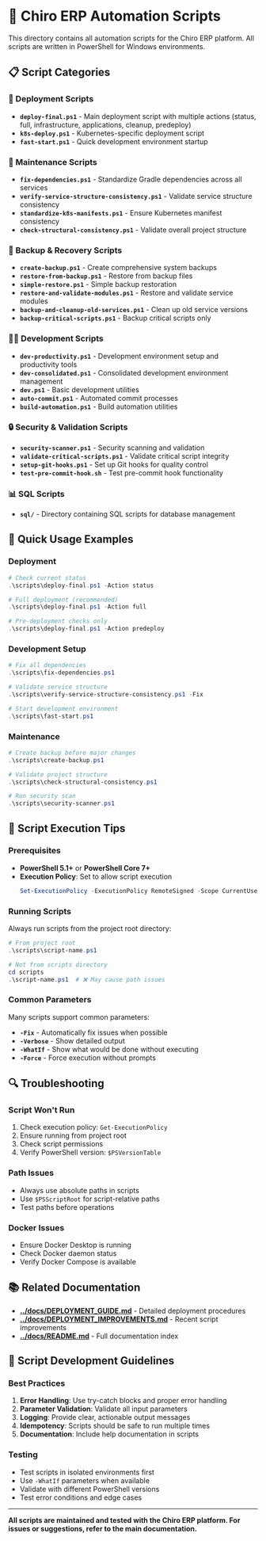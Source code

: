 # 🔧 Chiro ERP Automation Scripts

This directory contains all automation scripts for the Chiro ERP platform. All scripts are written in PowerShell for Windows environments.

## 📋 Script Categories

### 🚀 Deployment Scripts
- **`deploy-final.ps1`** - Main deployment script with multiple actions (status, full, infrastructure, applications, cleanup, predeploy)
- **`k8s-deploy.ps1`** - Kubernetes-specific deployment script
- **`fast-start.ps1`** - Quick development environment startup

### 🔧 Maintenance Scripts
- **`fix-dependencies.ps1`** - Standardize Gradle dependencies across all services
- **`verify-service-structure-consistency.ps1`** - Validate service structure consistency
- **`standardize-k8s-manifests.ps1`** - Ensure Kubernetes manifest consistency
- **`check-structural-consistency.ps1`** - Validate overall project structure

### 💾 Backup & Recovery Scripts
- **`create-backup.ps1`** - Create comprehensive system backups
- **`restore-from-backup.ps1`** - Restore from backup files
- **`simple-restore.ps1`** - Simple backup restoration
- **`restore-and-validate-modules.ps1`** - Restore and validate service modules
- **`backup-and-cleanup-old-services.ps1`** - Clean up old service versions
- **`backup-critical-scripts.ps1`** - Backup critical scripts only

### 👨‍💻 Development Scripts
- **`dev-productivity.ps1`** - Development environment setup and productivity tools
- **`dev-consolidated.ps1`** - Consolidated development environment management
- **`dev.ps1`** - Basic development utilities
- **`auto-commit.ps1`** - Automated commit processes
- **`build-automation.ps1`** - Build automation utilities

### 🔒 Security & Validation Scripts
- **`security-scanner.ps1`** - Security scanning and validation
- **`validate-critical-scripts.ps1`** - Validate critical script integrity
- **`setup-git-hooks.ps1`** - Set up Git hooks for quality control
- **`test-pre-commit-hook.sh`** - Test pre-commit hook functionality

### 📊 SQL Scripts
- **`sql/`** - Directory containing SQL scripts for database management

## 🚀 Quick Usage Examples

### Deployment
```powershell
# Check current status
.\scripts\deploy-final.ps1 -Action status

# Full deployment (recommended)
.\scripts\deploy-final.ps1 -Action full

# Pre-deployment checks only
.\scripts\deploy-final.ps1 -Action predeploy
```

### Development Setup
```powershell
# Fix all dependencies
.\scripts\fix-dependencies.ps1

# Validate service structure
.\scripts\verify-service-structure-consistency.ps1 -Fix

# Start development environment
.\scripts\fast-start.ps1
```

### Maintenance
```powershell
# Create backup before major changes
.\scripts\create-backup.ps1

# Validate project structure
.\scripts\check-structural-consistency.ps1

# Run security scan
.\scripts\security-scanner.ps1
```

## 🎯 Script Execution Tips

### Prerequisites
- **PowerShell 5.1+** or **PowerShell Core 7+**
- **Execution Policy**: Set to allow script execution
  ```powershell
  Set-ExecutionPolicy -ExecutionPolicy RemoteSigned -Scope CurrentUser
  ```

### Running Scripts
Always run scripts from the project root directory:
```powershell
# From project root
.\scripts\script-name.ps1

# Not from scripts directory
cd scripts
.\script-name.ps1  # ❌ May cause path issues
```

### Common Parameters
Many scripts support common parameters:
- **`-Fix`** - Automatically fix issues when possible
- **`-Verbose`** - Show detailed output
- **`-WhatIf`** - Show what would be done without executing
- **`-Force`** - Force execution without prompts

## 🔍 Troubleshooting

### Script Won't Run
1. Check execution policy: `Get-ExecutionPolicy`
2. Ensure running from project root
3. Check script permissions
4. Verify PowerShell version: `$PSVersionTable`

### Path Issues
- Always use absolute paths in scripts
- Use `$PSScriptRoot` for script-relative paths
- Test paths before operations

### Docker Issues
- Ensure Docker Desktop is running
- Check Docker daemon status
- Verify Docker Compose is available

## 📚 Related Documentation

- **[../docs/DEPLOYMENT_GUIDE.md](../docs/DEPLOYMENT_GUIDE.md)** - Detailed deployment procedures
- **[../docs/DEPLOYMENT_IMPROVEMENTS.md](../docs/DEPLOYMENT_IMPROVEMENTS.md)** - Recent script improvements
- **[../docs/README.md](../docs/README.md)** - Full documentation index

## 🔧 Script Development Guidelines

### Best Practices
1. **Error Handling**: Use try-catch blocks and proper error handling
2. **Parameter Validation**: Validate all input parameters
3. **Logging**: Provide clear, actionable output messages
4. **Idempotency**: Scripts should be safe to run multiple times
5. **Documentation**: Include help documentation in scripts

### Testing
- Test scripts in isolated environments first
- Use `-WhatIf` parameters when available
- Validate with different PowerShell versions
- Test error conditions and edge cases

---

**All scripts are maintained and tested with the Chiro ERP platform. For issues or suggestions, refer to the main documentation.**
